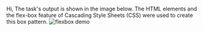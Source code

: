 Hi,
The task's output is shown in the image below.
The HTML elements and the flex-box feature of Cascading Style Sheets (CSS) were used to create this box pattern.
![flexbox demo](https://github.com/user-attachments/assets/0788baea-8c0e-4191-b470-f38743224a11)
